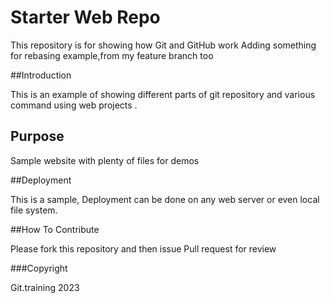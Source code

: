 # Starter Web Repo

This repository is for showing how Git and GitHub work
Adding something for rebasing example,from my feature branch too

##Introduction

This is an example of showing different parts of git repository and various command using web projects .

## Purpose

Sample website with plenty of files for demos

##Deployment

This is a sample, Deployment can be done on any web server or even local file system.

##How To Contribute

Please fork this repository and then issue Pull request for review

###Copyright

Git.training 2023